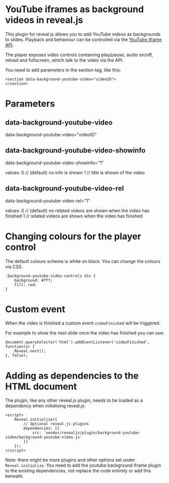 # YouTube iframes as background videos in reveal.js

This plugin for reveal.js allows you to add YouTube videos as backgrounds to slides. 
Playback and behaviour can be controlled via the 
[YouTube iframe API](https://developers.google.com/youtube/iframe_api_reference).

The player exposes video controls containing play/pause, audio on/off, reload and fullscreen, which
talk to the video via the API.

You need to add parameters in the section tag, like this:

~~~
<section data-background-youtube-video="videoID">
</section>
~~~

# Parameters

## data-background-youtube-video

data-background-youtube-video="videoID"

## data-background-youtube-video-showinfo
 
data-background-youtube-video-showinfo="1" 

values:
0 // (default) no info is shown
1 // title is shown of the video

## data-background-youtube-video-rel

data-background-youtube-video-rel="1"

values:
0 // (default) no related videos are shown when the video has finished
1 // related videos are shown when the video has finished

# Changing colours for the player control

The default colours scheme is white on black. You can change the colours
via CSS.

~~~
.background-youtube-video-controls div { 
    background: #fff; 
    fill: red;
}
~~~

# Custom event 

When the video is finished a custom event ```videoFinished``` will be triggered.

For example to show the next slide once the video has finished you can use:
~~~
document.querySelector('html').addEventListener('videoFinished', function(e) {
    Reveal.next();
}, false);
~~~

# Adding as dependencies to the HTML document

The plugin, like any other reveal.js plugin, needs to be loaded as a dependency
when initialising reveal.js:
~~~
<script>
    Reveal.initialize({
        // Optional reveal.js plugins
        dependencies: [{
            src: 'vendor/revealjs/plugin/background-youtube-video/background-youtube-video.js'
        }]
    });
</script>
~~~
Note: there might be more plugins and other options set under `Reveal.initialize`. You need to add the 
youtube background iframe plugin to the existing dependencies, not replace the code entirely or add
this beneath.
